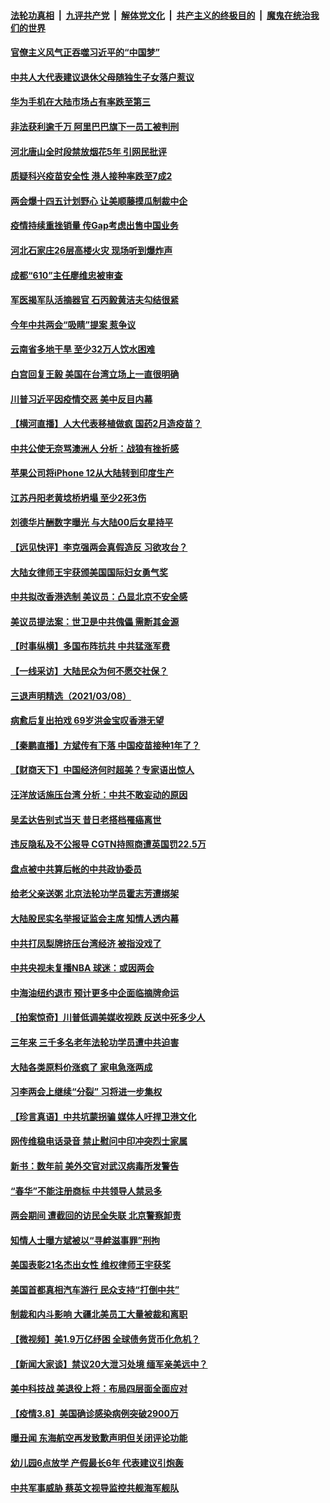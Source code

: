 

####  [法轮功真相](../../../../basic/blob/master/README.md?t=03092001) &nbsp;|&nbsp; [九评共产党](../../../../9ping.md/blob/master/README.md?t=03092001) &nbsp;|&nbsp; [解体党文化](../../../../jtdwh.md/blob/master/README.md?t=03092001)  &nbsp;|&nbsp; [共产主义的终极目的](../../../../gczydzjmd.md/blob/master/README.md?t=03092001) &nbsp;|&nbsp; [魔鬼在统治我们的世界](../../../../mgztzwmdsj.md/blob/master/README.md?t=03092001) 

#### [官僚主义风气正吞噬习近平的“中国梦”](../pages/nsc413/n12798067.md?t=03092001) 


#### [中共人大代表建议退休父母随独生子女落户惹议](../pages/nsc413/n12798999.md?t=03092001) 

#### [华为手机在大陆市场占有率跌至第三](../pages/nsc413/n12798755.md?t=03092001) 

#### [非法获利逾千万 阿里巴巴旗下一员工被判刑](../pages/nsc413/n12799075.md?t=03092001) 

#### [河北唐山全时段禁放烟花5年 引网民批评](../pages/nsc413/n12798875.md?t=03092001) 

#### [质疑科兴疫苗安全性 港人接种率跌至7成2](../pages/nsc413/n12799073.md?t=03092001) 

#### [两会爆十四五计划野心 让美顺藤摸瓜制裁中企](../pages/nsc413/n12798329.md?t=03092001) 

#### [疫情持续重挫销量 传Gap考虑出售中国业务](../pages/nsc413/n12798689.md?t=03092001) 

#### [河北石家庄26层高楼火灾 现场听到爆炸声](../pages/nsc413/n12798936.md?t=03092001) 

#### [成都“610”主任廖维忠被审查](../pages/nsc413/n12795367.md?t=03092001) 

#### [军医揭军队活摘器官 石丙毅黄洁夫勾结很紧](../pages/nsc413/n12798692.md?t=03092001) 

#### [今年中共两会“吸睛”提案 惹争议](../pages/nsc413/n12798625.md?t=03092001) 

#### [云南省多地干旱 至少32万人饮水困难](../pages/nsc413/n12798614.md?t=03092001) 

#### [白宫回复王毅 美国在台湾立场上一直很明确](../pages/nsc413/n12798653.md?t=03092001) 

#### [川普习近平因疫情交恶 美中反目内幕](../pages/nsc413/n12797693.md?t=03092001) 

#### [【横河直播】人大代表移植做疯 国药2月造疫苗？](../pages/nsc413/n12798389.md?t=03092001) 

#### [中共公使无奈骂澳洲人 分析：战狼有挫折感](../pages/nsc413/n12798369.md?t=03092001) 

#### [苹果公司将iPhone 12从大陆转到印度生产](../pages/nsc413/n12798232.md?t=03092001) 

#### [江苏丹阳老黄埝桥坍塌 至少2死3伤](../pages/nsc413/n12798550.md?t=03092001) 

#### [刘德华片酬数字曝光 与大陆00后女星持平](../pages/nsc413/n12798378.md?t=03092001) 

#### [【远见快评】李克强两会真假造反 习欲攻台？](../pages/nsc413/n12798229.md?t=03092001) 

#### [大陆女律师王宇获颁美国国际妇女勇气奖](../pages/nsc413/n12798431.md?t=03092001) 

#### [中共拟改香港选制 美议员：凸显北京不安全感](../pages/nsc413/n12798443.md?t=03092001) 

#### [美议员提法案：世卫是中共傀儡 需断其金源](../pages/nsc413/n12797935.md?t=03092001) 

#### [【时事纵横】多国布阵抗共 中共猛涨军费](../pages/nsc413/n12798198.md?t=03092001) 

#### [【一线采访】大陆民众为何不愿交社保？](../pages/nsc413/n12798062.md?t=03092001) 

#### [三退声明精选（2021/03/08）](../pages/nsc413/n12798335.md?t=03092001) 

#### [病愈后复出拍戏 69岁洪金宝叹香港无望](../pages/nsc413/n12797749.md?t=03092001) 

#### [【秦鹏直播】方斌传有下落 中国疫苗接种1年了？](../pages/nsc413/n12798218.md?t=03092001) 

#### [【财商天下】中国经济何时超美？专家语出惊人](../pages/nsc413/n12797796.md?t=03092001) 

#### [汪洋放话施压台湾 分析：中共不敢妄动的原因](../pages/nsc413/n12797999.md?t=03092001) 

#### [吴孟达告别式当天 昔日老搭档罹癌离世](../pages/nsc413/n12798034.md?t=03092001) 

#### [违反隐私及不公报导 CGTN持照商遭英国罚22.5万](../pages/nsc413/n12798027.md?t=03092001) 

#### [盘点被中共算后帐的中共政协委员](../pages/nsc413/n12797945.md?t=03092001) 

#### [给老父亲送粥 北京法轮功学员霍志芳遭绑架](../pages/nsc413/n12796964.md?t=03092001) 

#### [大陆股民实名举报证监会主席 知情人透内幕](../pages/nsc413/n12797728.md?t=03092001) 

#### [中共打凤梨牌挤压台湾经济 被指没戏了](../pages/nsc413/n12797767.md?t=03092001) 

#### [中共央视未复播NBA  球迷：或因两会](../pages/nsc413/n12797882.md?t=03092001) 

#### [中海油纽约退市 预计更多中企面临摘牌命运](../pages/nsc413/n12797883.md?t=03092001) 

#### [【拍案惊奇】川普低调美媒收视跌 反送中死多少人](../pages/nsc413/n12797556.md?t=03092001) 

#### [三年来 三千多名老年法轮功学员遭中共迫害](../pages/nsc413/n12797487.md?t=03092001) 

#### [大陆各类原料价涨疯了 家电急涨两成](../pages/nsc413/n12797791.md?t=03092001) 

#### [习李两会上继续“分裂” 习将进一步集权](../pages/nsc413/n12797698.md?t=03092001) 

#### [【珍言真语】中共坑蒙拐骗 媒体人吁捍卫港文化](../pages/nsc413/n12797150.md?t=03092001) 

#### [网传维稳电话录音 禁止慰问中印冲突烈士家属](../pages/nsc413/n12797472.md?t=03092001) 

#### [新书：数年前 美外交官对武汉病毒所发警告](../pages/nsc413/n12797705.md?t=03092001) 

#### [“春华”不能注册商标 中共领导人禁忌多](../pages/nsc413/n12797597.md?t=03092001) 

#### [两会期间 遭截回的访民全失联 北京警察卸责](../pages/nsc413/n12796723.md?t=03092001) 

#### [知情人士曝方斌被以“寻衅滋事罪”刑拘](../pages/nsc413/n12797387.md?t=03092001) 

#### [美国表彰21名杰出女性 维权律师王宇获奖](../pages/nsc413/n12797569.md?t=03092001) 

#### [美国首都真相汽车游行 民众支持“打倒中共”](../pages/nsc413/n12797345.md?t=03092001) 

#### [制裁和内斗影响 大疆北美员工大量被裁和离职](../pages/nsc413/n12797561.md?t=03092001) 

#### [【微视频】美1.9万亿纾困 全球债务货币化危机？](../pages/nsc413/n12797409.md?t=03092001) 

#### [【新闻大家谈】禁议20大泄习处境 缅军亲美远中？](../pages/nsc413/n12797489.md?t=03092001) 

#### [美中科技战 美退役上将：布局四层面全面应对](../pages/nsc413/n12788229.md?t=03092001) 

#### [【疫情3.8】美国确诊感染病例突破2900万](../pages/nsc413/n12796784.md?t=03092001) 

#### [曝丑闻 东海航空再发致歉声明但关闭评论功能](../pages/nsc413/n12796992.md?t=03092001) 

#### [幼儿园6点放学 产假最长6年 代表建议引炮轰](../pages/nsc413/n12797075.md?t=03092001) 

#### [中共军事威胁 蔡英文视导监控共舰海军舰队](../pages/nsc413/n12796833.md?t=03092001) 

